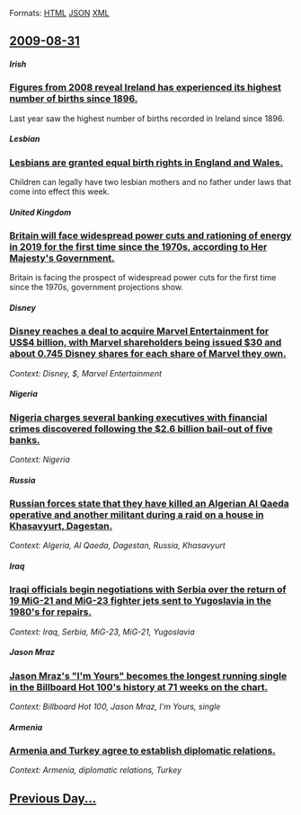 
Formats: [HTML](2009/08/31/index.html)  [JSON](2009/08/31/index.json)  [XML](2009/08/31/index.xml)  

## [2009-08-31](/news/2009/08/31/index.md)

##### Irish
### [ Figures from 2008 reveal Ireland has experienced its highest number of births since 1896. ](/news/2009/08/31/figures-from-2008-reveal-ireland-has-experienced-its-highest-number-of-births-since-1896.md)
Last year saw the highest number of births recorded in Ireland since 1896.

##### Lesbian
### [ Lesbians are granted equal birth rights in England and Wales. ](/news/2009/08/31/lesbians-are-granted-equal-birth-rights-in-england-and-wales.md)
Children can legally have two lesbian mothers and no father under laws that come into effect this week.

##### United Kingdom
### [ Britain will face widespread power cuts and rationing of energy in 2019 for the first time since the 1970s, according to Her Majesty's Government. ](/news/2009/08/31/britain-will-face-widespread-power-cuts-and-rationing-of-energy-in-2019-for-the-first-time-since-the-1970s-according-to-her-majesty-s-gove.md)
Britain is facing the prospect of widespread power cuts for the first time since the 1970s, government projections show.

##### Disney
### [ Disney reaches a deal to acquire Marvel Entertainment for US$4 billion, with Marvel shareholders being issued $30 and about 0.745 Disney shares for each share of Marvel they own. ](/news/2009/08/31/disney-reaches-a-deal-to-acquire-marvel-entertainment-for-us-4-billion-with-marvel-shareholders-being-issued-30-and-about-0-745-disney-sh.md)
_Context: Disney, $, Marvel Entertainment_

##### Nigeria
### [ Nigeria charges several banking executives with financial crimes discovered following the $2.6 billion bail-out of five banks. ](/news/2009/08/31/nigeria-charges-several-banking-executives-with-financial-crimes-discovered-following-the-2-6-billion-bail-out-of-five-banks.md)
_Context: Nigeria_

##### Russia
### [ Russian forces state that they have killed an Algerian Al Qaeda operative and another militant during a raid on a house in Khasavyurt, Dagestan. ](/news/2009/08/31/russian-forces-state-that-they-have-killed-an-algerian-al-qaeda-operative-and-another-militant-during-a-raid-on-a-house-in-khasavyurt-dage.md)
_Context: Algeria, Al Qaeda, Dagestan, Russia, Khasavyurt_

##### Iraq
### [ Iraqi officials begin negotiations with Serbia over the return of 19 MiG-21 and MiG-23 fighter jets sent to Yugoslavia in the 1980's for repairs. ](/news/2009/08/31/iraqi-officials-begin-negotiations-with-serbia-over-the-return-of-19-mig-21-and-mig-23-fighter-jets-sent-to-yugoslavia-in-the-1980-s-for-re.md)
_Context: Iraq, Serbia, MiG-23, MiG-21, Yugoslavia_

##### Jason Mraz
### [ Jason Mraz's "I'm Yours" becomes the longest running single in the Billboard Hot 100's history at 71 weeks on the chart. ](/news/2009/08/31/jason-mraz-s-i-m-yours-becomes-the-longest-running-single-in-the-billboard-hot-100-s-history-at-71-weeks-on-the-chart.md)
_Context: Billboard Hot 100, Jason Mraz, I'm Yours, single_

##### Armenia
### [ Armenia and Turkey agree to establish diplomatic relations. ](/news/2009/08/31/armenia-and-turkey-agree-to-establish-diplomatic-relations.md)
_Context: Armenia, diplomatic relations, Turkey_

## [Previous Day...](/news/2009/08/30/index.md)

